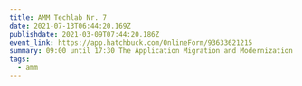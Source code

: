 ```yaml
---
title: AMM Techlab Nr. 7
date: 2021-07-13T06:44:20.169Z
publishdate: 2021-03-09T07:44:20.186Z
event_link: https://app.hatchbuck.com/OnlineForm/93633621215
summary: 09:00 until 17:30 The Application Migration and Modernization Techlab is run remotely.
tags:
  - amm
---
```

